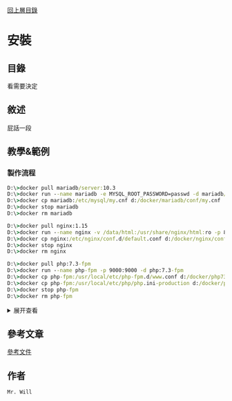 [回上層目錄](../README.md)

# 安裝

## **目錄**
看需要決定

## **敘述**
屁話一段

## **教學&範例**
### 製作流程
```cmd
D:\>docker pull mariadb/server:10.3
D:\>docker run --name mariadb -e MYSQL_ROOT_PASSWORD=passwd -d mariadb/server:10.3
D:\>docker cp mariadb:/etc/mysql/my.cnf d:/docker/mariadb/conf/my.cnf
D:\>docker stop mariadb
D:\>docker rm mariadb

D:\>docker pull nginx:1.15
D:\>docker run --name nginx -v /data/html:/usr/share/nginx/html:ro -p 80:80 -d nginx:1.15
D:\>docker cp nginx:/etc/nginx/conf.d/default.conf d:/docker/nginx/conf/default.conf
D:\>docker stop nginx
D:\>docker rm nginx

D:\>docker pull php:7.3-fpm
D:\>docker run --name php-fpm -p 9000:9000 -d php:7.3-fpm
D:\>docker cp php-fpm:/usr/local/etc/php-fpm.d/www.conf d:/docker/php73fpm/conf/www.conf
D:\>docker cp php-fpm:/usr/local/etc/php/php.ini-production d:/docker/php73/conf/php.ini
D:\>docker stop php-fpm
D:\>docker rm php-fpm
```
<details>
<summary>展开查看</summary>
<pre><code>
docker
├── html
│   └── phpinfo.php
├── mariadb
│   ├── conf
│   │   └── my.cnf
│   ├── lib
│   └── logs
├── nginx
│   ├── conf
│   │   └── default.conf
│   └── logs
├── php73
│   ├── conf
│   │   ├── php.ini
│   │   └── www.conf
│   └── logs
└── docker-compose.yml
</code></pre>
</details>


## **參考文章**
[參考文件](網址)

## **作者**
`Mr. Will`
